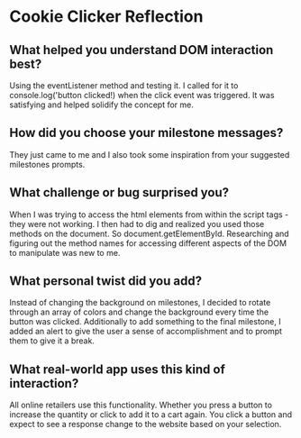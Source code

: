 # Cookie Clicker Reflection

## What helped you understand DOM interaction best?

Using the eventListener method and testing it. I called for it to console.log('button clicked!) when the click event was triggered. It was satisfying and helped solidify the concept for me.

## How did you choose your milestone messages?

They just came to me and I also took some inspiration from your suggested milestones prompts.

## What challenge or bug surprised you?

When I was trying to access the html elements from within the script tags - they were not working. I then had to dig and realized you used those methods on the document. So document.getElementById. Researching and figuring out the method names for accessing different aspects of the DOM to manipulate was new to me.

## What personal twist did you add?

Instead of changing the background on milestones, I decided to rotate through an array of colors and change the background every time the button was clicked. Additionally to add something to the final milestone, I added an alert to give the user a sense of accomplishment and to prompt them to give it a break.

## What real-world app uses this kind of interaction?

All online retailers use this functionality. Whether you press a button to increase the quantity or click to add it to a cart again. You click a button and expect to see a response change to the website based on your selection.
